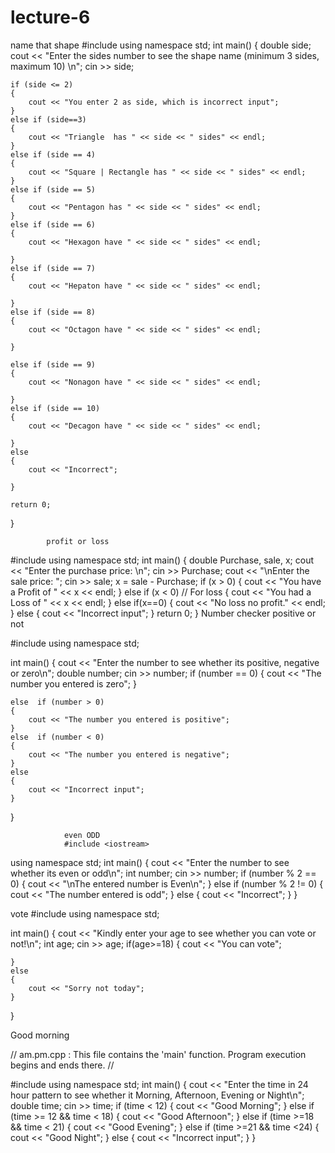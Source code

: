 # lecture-6

name that shape
#include<iostream>
using namespace std;
int main()
{
	double side;
	cout << "Enter the sides number to see the shape name (minimum 3 sides, maximum 10) \n";
	cin >> side;
	
	if (side <= 2)
	{
		cout << "You enter 2 as side, which is incorrect input";
	}
	else if (side==3) 
	{
		cout << "Triangle  has " << side << " sides" << endl;
	}
	else if (side == 4)
	{
		cout << "Square | Rectangle has " << side << " sides" << endl;
	}
	else if (side == 5)
	{
		cout << "Pentagon has " << side << " sides" << endl;
	}
	else if (side == 6)
	{
		cout << "Hexagon have " << side << " sides" << endl;

	}
	else if (side == 7)
	{
		cout << "Hepaton have " << side << " sides" << endl;

	}
	else if (side == 8)
	{
		cout << "Octagon have " << side << " sides" << endl;

	}

	else if (side == 9)
	{
		cout << "Nonagon have " << side << " sides" << endl;

	}
	else if (side == 10)
	{
		cout << "Decagon have " << side << " sides" << endl;

	}
	else 
	{
		cout << "Incorrect";

	}

	return 0;
}
            
            
            profit or loss
#include<iostream>
using namespace std;
int main()
{
	double Purchase, sale, x;
	cout << "Enter the purchase price: \n";
	cin >> Purchase;
	cout << "\nEnter the sale price: ";
	cin >> sale;
	x = sale - Purchase; 
	if (x > 0) 
	{
		cout << "You have a Profit of " << x << endl;
	}
	else if (x < 0) // For loss
	{
		cout << "You had a Loss of " << x << endl;
	}
	else if(x==0)
	{
		cout << "No loss no profit." << endl;
	}
	else
	{
		cout << "Incorrect input";
	}
	return 0;
}
            Number checker positive or not
            
#include <iostream>
using namespace std;

int main()
{
    cout << "Enter the number to see whether its positive, negative or zero\n";
    double number;
    cin >> number;
    if (number == 0)
    {
        cout << "The number you entered is zero";
    }

    else  if (number > 0)
    {
        cout << "The number you entered is positive";
    }
    else  if (number < 0)
    {
        cout << "The number you entered is negative";
    }
    else
    {
        cout << "Incorrect input";
    }
}
                
                
                
                even ODD
                #include <iostream>
using namespace std;
int main()
{
    cout << "Enter the number to see whether its even or odd\n";
    int number;
    cin >> number;
    if (number % 2 == 0)
    {
        cout << "\nThe entered number is Even\n";
    }
    else if (number % 2 != 0)
    {
        cout << "The number entered is odd";
    }
    else
    {
        cout << "Incorrect";
    }
}
  
  vote
  #include <iostream>
using namespace std;

int main()
{
    cout << "Kindly enter your age to see whether you can vote or not!\n";
    int age;
    cin >> age;
    if(age>=18)
    {
        cout << "You can vote";

    }
    else
    {
        cout << "Sorry not today";
    }
  
}
  
 Good morning
  
  // am.pm.cpp : This file contains the 'main' function. Program execution begins and ends there.
//

#include<iostream>
using namespace std;
int main()
{
	cout << "Enter the time in 24 hour pattern to see whether it Morning, Afternoon, Evening or Night\n";
	double time;
	cin >> time;
	if (time < 12)
	{
		cout << "Good Morning";
	}
	else if (time >= 12 && time < 18)
	{
		cout << "Good Afternoon";
		}
	else if (time >=18 && time < 21)
	{
		cout << "Good Evening";
	}
	else if (time >=21 && time <24)
	{
		cout << "Good Night";
	}
	else
	{
		cout << "Incorrect input";
	}
}
            
